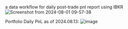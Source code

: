 a data workflow for daily post-trade pnl report using IBKR
![Screenshot from 2024-08-01 09-57-38](https://github.com/user-attachments/assets/580d9534-c100-4de6-a79a-f25add5ea60b)



Portfolio Daily PnL as of 2024.08.13:
![image](https://github.com/user-attachments/assets/0f0873df-ea89-4bb5-9f24-a2f9060f4dff)















